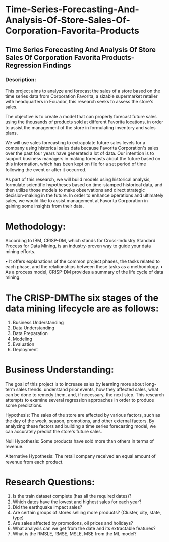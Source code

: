 # Time-Series-Forecasting-And-Analysis-Of-Store-Sales-Of-Corporation-Favorita-Products

## Time Series Forecasting And Analysis Of Store Sales Of Corporation Favorita Products-Regression Findings

### Description: 

This project aims to analyze and forecast the sales of a store based on the time series data from Corporation Favorita, a sizable supermarket retailer with headquarters in Ecuador, this research seeks to assess the store's sales.

The objective is to create a model that can properly forecast future sales using the thousands of products sold at different Favorita locations, in order to assist the management of the store in formulating inventory and sales plans.

We will use sales forecasting to extrapolate future sales levels for a company using historical sales data because Favorita Corporation's sales over the past four years have generated a lot of data. Our intention is to support business managers in making forecasts about the future based on this information, which has been kept on file for a set period of time following the event or after it occurred.

As part of this research, we will build models using historical analysis, formulate scientific hypotheses based on time-stamped historical data, and then utilize those models to make observations and direct strategic decision-making in the future. In order to enhance operations and ultimately sales, we would like to assist management at Favorita Corporation in gaining some insights from their data.


# Methodology:

According to IBM, CRISP-DM, which stands for Cross-Industry Standard Process for Data Mining, is an industry-proven way to guide your data mining efforts.

•	It offers explanations of the common project phases, the tasks related to each phase, and the relationships between these tasks as a methodology.
•	As a process model, CRISP-DM provides a summary of the life cycle of data mining.


# The CRISP-DMThe six stages of the data mining lifecycle are as follows:

1. Business Understanding
2. Data Understanding
3. Data Preparation
4. Modeling
5. Evaluation
6. Deployment


# Business Understanding:

The goal of this project is to increase sales by learning more about long-term sales trends. understand prior events, how they affected sales, what can be done to remedy them, and, if necessary, the next step. This research attempts to examine several regression approaches in order to produce some predictions.


Hypothesis: The sales of the store are affected by various factors, such as the day of the week, season, promotions, and other external factors. By analyzing these factors and building a time series forecasting model, we can accurately predict the store's future sales.

Null Hypothesis: Some products have sold more than others in terms of revenue.

Alternative Hypothesis: The retail company received an equal amount of revenue from each product.

# Research Questions:

1. Is the train dataset complete (has all the required dates)?
2. Which dates have the lowest and highest sales for each year?
3. Did the earthquake impact sales?
4. Are certain groups of stores selling more products? (Cluster, city, state, type)
5. Are sales affected by promotions, oil prices and holidays?
6. What analysis can we get from the date and its extractable features?
7. What is the RMSLE, RMSE, MSLE, MSE from the ML model?


